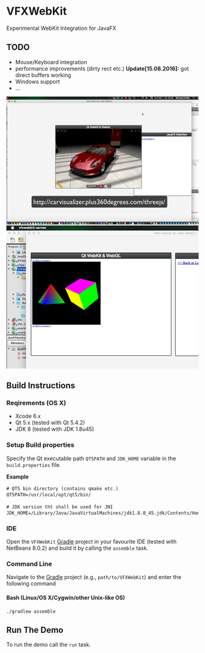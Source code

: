 # VFXWebKit
Experimental WebKit Integration for JavaFX

## TODO
- Mouse/Keyboard integration
- performance improvements (dirty rect etc.) **Update[15.08.2016]:** got direct buffers working   
- Windows support
- ...

![](/resources/img/screenshot-02.png)
![](/resources/img/screenshot-01.png)

## Build Instructions

### Reqirements (OS X)
- Xcode 6.x
- Qt 5.x (tested with Qt 5.4.2)
- JDK 8 (tested with JDK 1.8u45)

### Setup Build properties

Specify the Qt executable path `QT5PATH` and `JDK_HOME` variable in the `build.properties` file.

**Example**

    # QT5 bin directory (contains qmake etc.)
    QT5PATH=/usr/local/opt/qt5/bin/
    
    # JDK version tht shall be used for JNI
    JDK_HOME=/Library/Java/JavaVirtualMachines/jdk1.8.0_45.jdk/Contents/Home/

### IDE

Open the `VFXWebKit` [Gradle](http://www.gradle.org/) project in your favourite IDE (tested with NetBeans 8.0.2) and build it
by calling the `assemble` task.

### Command Line

Navigate to the [Gradle](http://www.gradle.org/) project (e.g., `path/to/VFXWebKit`) and enter the following command

#### Bash (Linux/OS X/Cygwin/other Unix-like OS)

    ./gradlew assemble
    
## Run The Demo

To run the demo call the `run` task.

